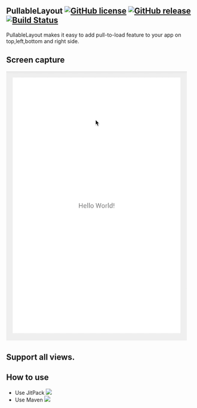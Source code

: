 ## PullableLayout [![GitHub license](https://img.shields.io/badge/license-MIT-lightgrey.svg)](https://github.com/zongren/PullableLayout/blob/master/LICENSE.md) [![GitHub release](https://img.shields.io/github/release/zongren/PullableLayout.svg)](https://github.com/zongren/PullableLayout/releases) [![Build Status](https://travis-ci.org/zongren/PullableLayout.svg?branch=master)](https://travis-ci.org/zongren/PullableLayout)

PullableLayout makes it easy to add pull-to-load feature to your app on top,left,bottom and right side.

## Screen capture
![](https://github.com/zongren/PullableLayout/blob/master/screen.gif)

## Support all views.

## How to use
* Use JitPack [![](https://jitpack.io/v/zongren/PullableLayout.svg)](https://jitpack.io/#zongren/PullableLayout)
* Use Maven [ ![](https://api.bintray.com/packages/zongren/maven/PullableLayout/images/download.svg) ](https://bintray.com/zongren/maven/PullableLayout/_latestVersion)
